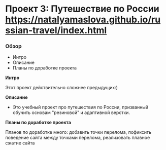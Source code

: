# Проект 3: Путешествие по России https://natalyamaslova.github.io/russian-travel/index.html

### Обзор
* Интро
* Описание
* Планы по доработке проекта

**Интро**

Этот проект действительно сложнее предыдущих:)

**Описание**

* Это учебный проект про путешествия по России, призванный обучить основам "резиновой" и адаптивной верстки.

**Планы по доработке проекта**

Планов по доработке много: добавить точки перелома, пофиксить поведение сайта между точками перелома, реализовать плавное сжатие сайта 
